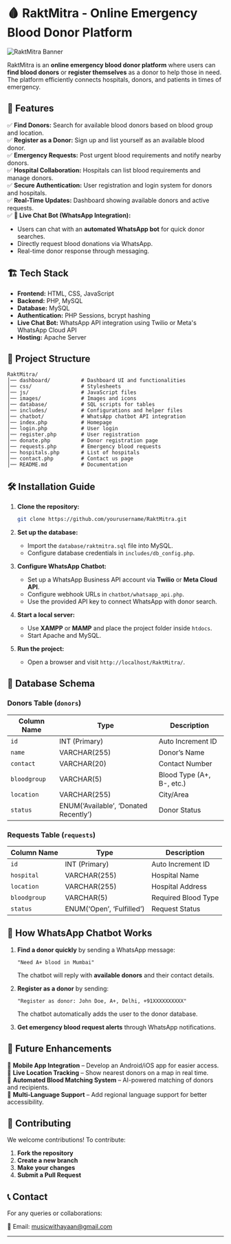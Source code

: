  


# 🩸 RaktMitra - Online Emergency Blood Donor Platform  

![RaktMitra Banner]([[https://your-image-link-here.com/banner.png](https://github.com/Ayaan-Sk/RaktMitra/blob/main/RaktMitraHero.jpg?raw=true)](https://github.com/Ayaan-Sk/RaktMitra/blob/5b75df44bc5893da3ead111a640ca0ad00af4cdd/RaktMitraHero.jpg))  

RaktMitra is an **online emergency blood donor platform** where users can **find blood donors** or **register themselves** as a donor to help those in need. The platform efficiently connects hospitals, donors, and patients in times of emergency.  

## 🚀 Features  

✅ **Find Donors:** Search for available blood donors based on blood group and location.  
✅ **Register as a Donor:** Sign up and list yourself as an available blood donor.  
✅ **Emergency Requests:** Post urgent blood requirements and notify nearby donors.  
✅ **Hospital Collaboration:** Hospitals can list blood requirements and manage donors.  
✅ **Secure Authentication:** User registration and login system for donors and hospitals.  
✅ **Real-Time Updates:** Dashboard showing available donors and active requests.  
✅ **📲 Live Chat Bot (WhatsApp Integration):**  
   - Users can chat with an **automated WhatsApp bot** for quick donor searches.  
   - Directly request blood donations via WhatsApp.  
   - Real-time donor response through messaging.  

## 🏗️ Tech Stack  

- **Frontend:** HTML, CSS, JavaScript  
- **Backend:** PHP, MySQL  
- **Database:** MySQL  
- **Authentication:** PHP Sessions, bcrypt hashing  
- **Live Chat Bot:** WhatsApp API integration using Twilio or Meta's WhatsApp Cloud API  
- **Hosting:** Apache Server  

## 📂 Project Structure  

```
RaktMitra/
│── dashboard/          # Dashboard UI and functionalities  
│── css/                # Stylesheets  
│── js/                 # JavaScript files  
│── images/             # Images and icons  
│── database/           # SQL scripts for tables  
│── includes/           # Configurations and helper files  
│── chatbot/            # WhatsApp chatbot API integration  
│── index.php           # Homepage  
│── login.php           # User login  
│── register.php        # User registration  
│── donate.php          # Donor registration page  
│── requests.php        # Emergency blood requests  
│── hospitals.php       # List of hospitals  
│── contact.php         # Contact us page  
│── README.md           # Documentation  
```

## 🛠️ Installation Guide  

1. **Clone the repository:**  
   ```bash
   git clone https://github.com/yourusername/RaktMitra.git
   ```
2. **Set up the database:**  
   - Import the `database/raktmitra.sql` file into MySQL.  
   - Configure database credentials in `includes/db_config.php`.  

3. **Configure WhatsApp Chatbot:**  
   - Set up a WhatsApp Business API account via **Twilio** or **Meta Cloud API**.  
   - Configure webhook URLs in `chatbot/whatsapp_api.php`.  
   - Use the provided API key to connect WhatsApp with donor search.  

4. **Start a local server:**  
   - Use **XAMPP** or **MAMP** and place the project folder inside `htdocs`.  
   - Start Apache and MySQL.  

5. **Run the project:**  
   - Open a browser and visit `http://localhost/RaktMitra/`.  

## 📜 Database Schema  

### **Donors Table (`donors`)**  

| Column Name   | Type          | Description              |  
|--------------|--------------|--------------------------|  
| `id`         | INT (Primary) | Auto Increment ID        |  
| `name`       | VARCHAR(255)  | Donor’s Name             |  
| `contact`    | VARCHAR(20)   | Contact Number           |  
| `bloodgroup` | VARCHAR(5)    | Blood Type (A+, B-, etc.) |  
| `location`   | VARCHAR(255)  | City/Area                |  
| `status`     | ENUM(‘Available’, ‘Donated Recently’) | Donor Status |  

### **Requests Table (`requests`)**  

| Column Name   | Type          | Description               |  
|--------------|--------------|---------------------------|  
| `id`         | INT (Primary) | Auto Increment ID         |  
| `hospital`   | VARCHAR(255)  | Hospital Name             |  
| `location`   | VARCHAR(255)  | Hospital Address          |  
| `bloodgroup` | VARCHAR(5)    | Required Blood Type       |  
| `status`     | ENUM(‘Open’, ‘Fulfilled’) | Request Status |  

## 📲 How WhatsApp Chatbot Works  

1. **Find a donor quickly** by sending a WhatsApp message:  
   ```
   "Need A+ blood in Mumbai"
   ```
   The chatbot will reply with **available donors** and their contact details.  

2. **Register as a donor** by sending:  
   ```
   "Register as donor: John Doe, A+, Delhi, +91XXXXXXXXXX"
   ```
   The chatbot automatically adds the user to the donor database.  

3. **Get emergency blood request alerts** through WhatsApp notifications.  

## 🎯 Future Enhancements  

🔹 **Mobile App Integration** – Develop an Android/iOS app for easier access.  
🔹 **Live Location Tracking** – Show nearest donors on a map in real time.  
🔹 **Automated Blood Matching System** – AI-powered matching of donors and recipients.  
🔹 **Multi-Language Support** – Add regional language support for better accessibility.  

## 🤝 Contributing  

We welcome contributions! To contribute:  
1. **Fork the repository**  
2. **Create a new branch**  
3. **Make your changes**  
4. **Submit a Pull Request**  

 

## 📞 Contact  

For any queries or collaborations:  

📧 Email: musicwithayaan@gmail.com

---
